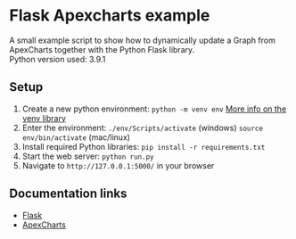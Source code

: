 # Flask Apexcharts example
A small example script to show how to dynamically update a Graph from ApexCharts together with the Python Flask library.\
Python version used: 3.9.1

## Setup
1. Create a new python environment: `python -m venv env` [More info on the venv library](https://docs.python.org/3/library/venv.html)
2. Enter the environment: `./env/Scripts/activate` (windows) `source env/bin/activate` (mac/linux)
3. Install required Python libraries: `pip install -r requirements.txt`
4. Start the web server: `python run.py`
5. Navigate to `http://127.0.0.1:5000/` in your browser



## Documentation links
- [Flask](https://flask.palletsprojects.com/en/1.1.x/)
- [ApexCharts](https://apexcharts.com/docs/installation/)
